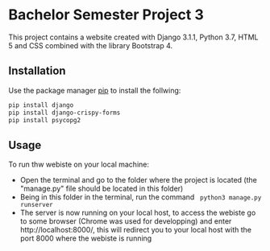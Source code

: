 # Bachelor Semester Project 3

This project contains a website created with Django 3.1.1, Python 3.7, HTML 5 and CSS combined with the library Bootstrap 4.

## Installation

Use the package manager [pip](https://pip.pypa.io/en/stable/) to install the follwing:

```bash
pip install django
pip install django-crispy-forms
pip install psycopg2
```

## Usage

To run thw webiste on your local machine:
- Open the terminal and go to the folder where the project is located (the "manage.py" file should be located in this folder)
- Being in this folder in the terminal, run the command ``` python3 manage.py runserver```
- The server is now running on your local host, to access the webiste go to some browser (Chrome was used for developping) and enter http://localhost:8000/, this will redirect you to your local host with the port 8000 where the webiste is running
